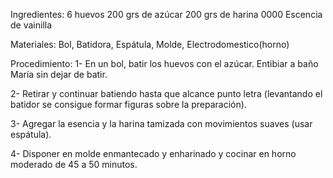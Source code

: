 Ingredientes:
6 huevos
200 grs de azúcar
200 grs de harina 0000
Escencia de vainilla

Materiales:
Bol, Batidora, Espátula, Molde, Electrodomestico(horno)

Procedimiento:
1- En un bol, batir los huevos con el azúcar. Entibiar a baño María sin dejar de batir.

2- Retirar y continuar batiendo hasta que alcance punto letra (levantando el batidor se consigue formar figuras sobre la preparación).

3- Agregar la esencia y la harina tamizada con movimientos suaves (usar espátula).

4- Disponer en molde enmantecado y enharinado y cocinar en horno moderado de 45 a 50 minutos.